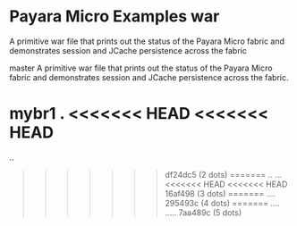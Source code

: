 # Payara Micro Examples war

A primitive war file that prints out the status of the Payara Micro fabric and demonstrates session and JCache persistence across the fabric

master
A primitive war file that prints out the status of the Payara Micro fabric and demonstrates session and JCache persistence across the fabric.

mybr1
.
<<<<<<< HEAD
<<<<<<< HEAD
=======
..
>>>>>>> df24dc5 (2 dots)
=======
..
...
<<<<<<< HEAD
<<<<<<< HEAD
>>>>>>> 16af498 (3 dots)
=======
....
>>>>>>> 295493c (4 dots)
=======
....
.....
>>>>>>> 7aa489c (5 dots)
